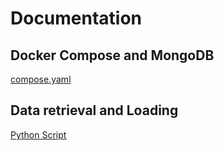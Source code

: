 # Documentation
## Docker Compose and MongoDB
[compose.yaml](documentation/compose.md)  
## Data retrieval and Loading
[Python Script](documentation/python_script.md)  
